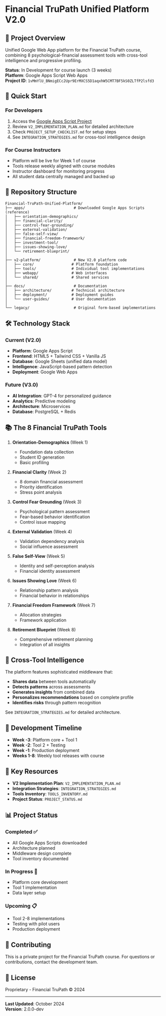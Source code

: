 # Financial TruPath Unified Platform V2.0

## 🎯 Project Overview
Unified Google Web App platform for the Financial TruPath course, combining 8 psychological-financial assessment tools with cross-tool intelligence and progressive profiling.

**Status**: In Development for course launch (3 weeks)  
**Platform**: Google Apps Script Web Apps  
**Project ID**: `1vMmYlU_BNmigECc2Upr9ErMXCS5D1aqxhW5CMT7BF5kS0ZLTfP2lsfd3`

## 🚀 Quick Start

### For Developers
1. Access the [Google Apps Script Project](https://script.google.com/home/projects/1vMmYlU_BNmigECc2Upr9ErMXCS5D1aqxhW5CMT7BF5kS0ZLTfP2lsfd3/edit)
2. Review `V2_IMPLEMENTATION_PLAN.md` for detailed architecture
3. Check `PROJECT_SETUP_CHECKLIST.md` for setup steps
4. See `INTEGRATION_STRATEGIES.md` for cross-tool intelligence design

### For Course Instructors
- Platform will be live for Week 1 of course
- Tools release weekly aligned with course modules
- Instructor dashboard for monitoring progress
- All student data centrally managed and backed up

## 📁 Repository Structure

```
Financial-TruPath-Unified-Platform/
├── apps/                      # Downloaded Google Apps Scripts (reference)
│   ├── orientation-demographics/
│   ├── financial-clarity/
│   ├── control-fear-grounding/
│   ├── external-validation/
│   ├── false-self-view/
│   ├── financial-freedom-framework/
│   ├── investment-tool/
│   ├── issues-showing-love/
│   └── retirement-blueprint/
│
├── v2-platform/               # New V2.0 platform code
│   ├── core/                 # Platform foundation
│   ├── tools/                # Individual tool implementations
│   ├── webapp/               # Web interfaces
│   └── shared/               # Shared services
│
├── docs/                      # Documentation
│   ├── architecture/         # Technical architecture
│   ├── deployment/           # Deployment guides
│   └── user-guides/          # User documentation
│
└── legacy/                    # Original form-based implementations
```

## 🛠️ Technology Stack

### Current (V2.0)
- **Platform**: Google Apps Script
- **Frontend**: HTML5 + Tailwind CSS + Vanilla JS
- **Database**: Google Sheets (unified data model)
- **Intelligence**: JavaScript-based pattern detection
- **Deployment**: Google Web Apps

### Future (V3.0)
- **AI Integration**: GPT-4 for personalized guidance
- **Analytics**: Predictive modeling
- **Architecture**: Microservices
- **Database**: PostgreSQL + Redis

## 📚 The 8 Financial TruPath Tools

1. **Orientation-Demographics** (Week 1)
   - Foundation data collection
   - Student ID generation
   - Basic profiling

2. **Financial Clarity** (Week 2)
   - 8 domain financial assessment
   - Priority identification
   - Stress point analysis

3. **Control Fear Grounding** (Week 3)
   - Psychological pattern assessment
   - Fear-based behavior identification
   - Control issue mapping

4. **External Validation** (Week 4)
   - Validation dependency analysis
   - Social influence assessment

5. **False Self-View** (Week 5)
   - Identity and self-perception analysis
   - Financial identity assessment

6. **Issues Showing Love** (Week 6)
   - Relationship pattern analysis
   - Financial behavior in relationships

7. **Financial Freedom Framework** (Week 7)
   - Allocation strategies
   - Framework application

8. **Retirement Blueprint** (Week 8)
   - Comprehensive retirement planning
   - Integration of all insights

## 🧠 Cross-Tool Intelligence

The platform features sophisticated middleware that:
- **Shares data** between tools automatically
- **Detects patterns** across assessments
- **Generates insights** from combined data
- **Personalizes recommendations** based on complete profile
- **Identifies risks** through pattern recognition

See `INTEGRATION_STRATEGIES.md` for detailed architecture.

## 📅 Development Timeline

- **Week -3**: Platform core + Tool 1
- **Week -2**: Tool 2 + Testing
- **Week -1**: Production deployment
- **Weeks 1-8**: Weekly tool releases with course

## 🔗 Key Resources

- **V2 Implementation Plan**: `V2_IMPLEMENTATION_PLAN.md`
- **Integration Strategies**: `INTEGRATION_STRATEGIES.md`
- **Tools Inventory**: `TOOLS_INVENTORY.md`
- **Project Status**: `PROJECT_STATUS.md`

## 📊 Project Status

### Completed ✅
- All Google Apps Scripts downloaded
- Architecture planned
- Middleware design complete
- Tool inventory documented

### In Progress 🚧
- Platform core development
- Tool 1 implementation
- Data layer setup

### Upcoming 📋
- Tool 2-8 implementations
- Testing with pilot users
- Production deployment

## 🤝 Contributing

This is a private project for the Financial TruPath course. For questions or contributions, contact the development team.

## 📝 License

Proprietary - Financial TruPath © 2024

---

**Last Updated**: October 2024  
**Version**: 2.0.0-dev